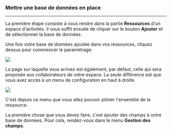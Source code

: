 ### Mettre une base de données en place

---

La première étape consiste à vous rendre dans la partie **Ressources** d'un espace d'activités. Il vous suffit ensuite de cliquer sur le bouton **Ajouter** et de sélectionner la base de données.

Une fois votre base de données ajoutée dans vos ressources, cliquez dessus pour commencer le paramétrage.

![](images/clacoform-fig35.png)

La page sur laquelle vous arrivez est également, par défaut, celle qui sera proposée aux collaborateurs de votre espace. La seule différence est que vous avez accès à un menu de configuration en haut à droite.

![](images/clacoform-fig6.png)

C'est depuis ce menu que vous allez pouvoir piloter l'ensemble de la ressource.

La première chose que vous devez faire, c'est ajouter des champs à votre base de données. Pour cela, rendez-vous dans le menu **Gestion des champs**.

